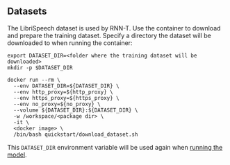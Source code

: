 ## Datasets

The LibriSpeech dataset is used by RNN-T. Use the <model name> <mode> container
to download and prepare the training dataset. Specify a directory the dataset will be
downloaded to when running the container:

```
export DATASET_DIR=<folder where the training dataset will be downloaded>
mkdir -p $DATASET_DIR

docker run --rm \
  --env DATASET_DIR=${DATASET_DIR} \
  --env http_proxy=${http_proxy} \
  --env https_proxy=${https_proxy} \
  --env no_proxy=${no_proxy} \
  --volume ${DATASET_DIR}:${DATASET_DIR} \
  -w /workspace/<package dir> \
  -it \
  <docker image> \
  /bin/bash quickstart/download_dataset.sh
```

This `DATASET_DIR` environment variable will be used again when
[running the model](#run-the-model).
